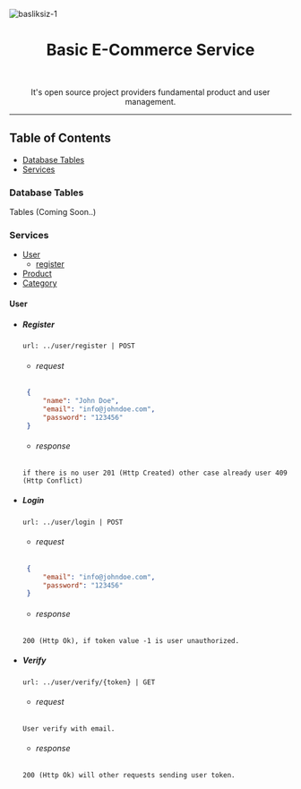 ![basliksiz-1](https://user-images.githubusercontent.com/16848490/37253080-c341dd9e-253d-11e8-8244-89c35f541604.png)


<h1 align="center"> Basic E-Commerce Service </h1> <br>
<p align="center">
It's open source project providers fundamental product and user management. 

---
</p>


## Table of Contents

- [Database Tables](https://github.com/yusufcakal/e-commerce#database-tables)
- [Services](https://github.com/yusufcakal/e-commerce#services)

### Database Tables

Tables (Coming Soon..)

### Services

- [User](https://github.com/yusufcakal/e-commerce#user)
  + [register](https://github.com/yusufcakal/e-commerce#register)
- [Product](https://github.com/yusufcakal/e-commerce#product) 
- [Category](https://github.com/yusufcakal/e-commerce#category) 


#### User
 - ##### Register
     ```
    url: ../user/register | POST 
    ```
   - ###### request
   ```json
    {
        "name": "John Doe",
        "email": "info@johndoe.com",
        "password": "123456"
    }
    ```
    - ###### response
    ```
    if there is no user 201 (Http Created) other case already user 409 (Http Conflict)
    ```
    
 - ##### Login
     ```
    url: ../user/login | POST 
    ```
   - ###### request
   ```json
    {
        "email": "info@johndoe.com",
        "password": "123456"
    }
    ```
    - ###### response
    ```
    200 (Http Ok), if token value -1 is user unauthorized.
    ```
 - ##### Verify
     ```
    url: ../user/verify/{token} | GET 
    ```
   - ###### request
   ```
   User verify with email.
    ```
    - ###### response
    ```
    200 (Http Ok) will other requests sending user token.
    ```



